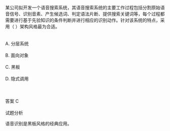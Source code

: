 <div class="detail lh2">某公司拟开发一个语音搜索系统，其语音搜索系统的主要工作过程包括分割原始语音信号、识别音素、产生候选词、判定语法片断、提供搜索关键词等，每个过程都需要进行基于先验知识的条件判断并进行相应的识别动作。针对该系统的特点，采用（  ）架构风格最为合适。<br/><br/><br/>A. 分层系统<br/><br/>B. 面向对象<br/><br/>C. 黑板<br/><br/>D. 隐式调用<br/><br/><br/><br/>答案 C<br/><br/>试题分析<br/><p>语音识别是黑板风格的经典应用。<br/></p></div>